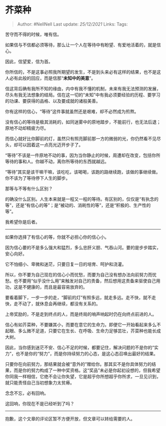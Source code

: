 # 芥菜种

> Author: #NellNell 
> Last update: *25/12/2021* 
> Links:
> Tags:   

苦守而不得的时候，唯有信。

如果信与不信都必须等待，那么让一个人在等待中有盼望、有爱地活着的，就是信心。

因此，信望爱，信为首。

你所信的，不是这事必照我所期望的发生，不是到头来必有这样的结果，也不是这人必有此般的回应，而是信那“**未知中的美意**”。

信这背后确有我所不知的缘由，内中有我不懂的机制，未来有我无法预测的发展，尽头有我无法想象的结局。信在这一切的“未知”中有我必须要经验的历程、要学习的功课、要获得的品格、以及要成就的诸般美善。

你有这样的信心，“等待”这件事就虽然还是艰难，却不必然成为煎熬。

没有信心的等待是极其消耗的，如同迷雾中的原地踏步，不能前行，也无法后退；原地不动却精疲力尽。

而信心就好比你脚前的灯，虽然只有照亮脚前那一方的微弱的光，你仍然看不见尽头，却可以因着这一点亮光迈开步子了。

“等待”不该是一件原地不动的事，因为当你静止的时候，周遭却在改变，包括你所等待的事和人。你越不动，离你所等待的东西就越远。

“等待”其实是该干嘛干嘛，该吃吃，该喝喝，该跑的路继续跑，该做的事继续做。你不该为了等待停下人生的脚步。

那等与不等有什么区别？

的确没什么区别。人生本来就是一程又一程的等待。有区别的，仅仅是“有执念的等”，还是“有信心的等”；是“被动的、消耗性的等”，还是“积极的、生产性的等”。

我希望你是后者。

---

如果你选择了有信心的等，你就不必担心你的信心小。

因为信心要的不是多么强大和猛烈，多么忠肝义胆、气吞山河。要的是步步踏实，安心向好。

它不怕细小、卑微和迷茫，只要日复一日的培育、呵护和浇灌。

所以，你不要为自己现在的信心小而忧愁，而要为自己没有想办法向前努力而忧愁。也不要用“似乎没什么用”来触发对自己的责备，然后想用这责备来驱使自己用功，这是不健康的，而且是最容易放弃的。

要看着脚下，一步一步的走，“脚前的灯”有照多远，就走多远。走不快，就不走快，走不动了，就休息会再继续，都没有关系的。

上帝奖励的，不是走到终点的人，而是终局的哨声响起时仍在向终点前进的人。

信心有如芥菜种，不要嫌其小，而要在意它的生命力。即便它一开始看起来多么不起眼、多么微不足道，只要它在生长、在呼吸、生命力足够茁壮，芥菜种也能长成大树。

因此，当你感到迷茫不安、信心不足的时候，都要记住，解决问题的不是你的“实力”，也不是你的“努力”，而是你持续努力的心态，是这心态召唤出最好的结果。

只要你在向前努力，那结果就会被“意外的”赠给你。那其实不是你具体努力的结果，而是你的努力构成了一种中奖资格。这“奖品”未必是你起初设想的，但我希望你同我一样相信，它绝不会让你失望，它是超乎你所想超乎你所求，一旦见识到，就只能责怪自己当初想象力太贫瘠。

念念不忘，必有回响。

这回响，你现在不是已经听到了吗？

---

抱歉，这个文章的评论区暂不方便开放，但文章可以转给需要的人。